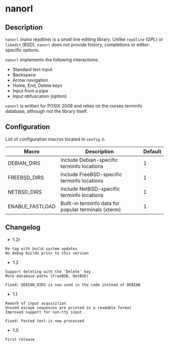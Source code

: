 # nanorl

## Description

`nanorl` (nano readline) is a small line editing library. Unlike `readline`
(GPL) or `libedit` (BSD), `nanorl` does not provide history, completions or
editor-specific options.

`nanorl` implements the following interactions:
- Standard text input
- Backspace
- Arrow navigation
- Home, End, Delete keys
- Input from a pipe
- Input obfuscation (option)

`nanorl` is written for POSIX 2008 and relies on the curses terminfo database,
although not the library itself.

## Configuration

List of configuration macros located in `config.h`.

|Macro|Description|Default|
|---|---|---|
|DEBIAN_DIRS|Include Debian-specific terminfo locations|1|
|FREEBSD_DIRS|Include FreeBSD-specific terminfo locations|1|
|NETBSD_DIRS|Include NetBSD-specific terminfo locations|1|
|ENABLE_FASTLOAD|Built-in terminfo data for popular terminals (xterm)|1|

## Changelog

- 1.2r
```
Re-tag with build system updates
No debug builds prior to this version
```

- 1.2
```
Support deleting with the 'Delete' key
More database paths (FreeBSD, NetBSD)

Fixed: DEBIAN_DIRS is now used in the code instead of DEBIAN
```
- 1.1
```
Rework of input acquisition
Unused escape sequences are printed in a readable format
Improved support for non-tty input

Fixed: Pasted text is now processed
```
- 1.0
```
First release
```
